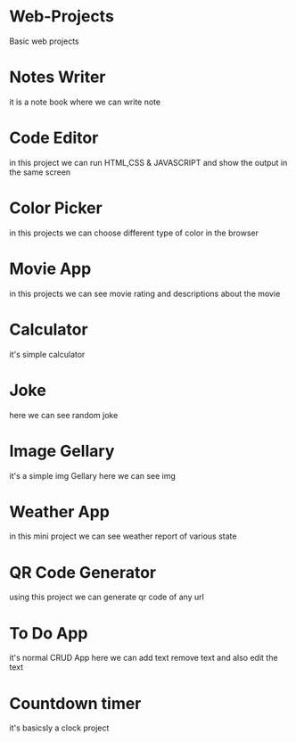 # Web-Projects
Basic web projects
# Notes Writer 
it is a note book where we can write note 
# Code Editor
in this project we can run HTML,CSS & JAVASCRIPT and show the output in the same screen
# Color Picker 
in this projects we can choose different type of color in the browser
# Movie App
in this projects we can see movie rating and descriptions about the movie
# Calculator 
it's simple calculator 
# Joke 
here we can see random joke 
# Image Gellary
it's a simple img Gellary here we can see img
# Weather App
in this mini project we can see weather report of various state 
# QR Code Generator 
using this project we can generate qr code of any url 
# To Do App
it's normal CRUD App here we can add text remove text and also edit the text 
# Countdown timer 
it's basicsly a clock project 
